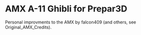 # AMX A-11 Ghibli for Prepar3D

Personal improvments to the AMX by falcon409 (and others, see Original_AMX_Credits).

